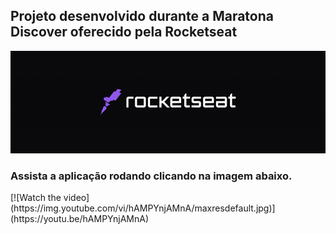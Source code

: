 ## Projeto desenvolvido durante a Maratona Discover oferecido pela Rocketseat
<p>
<img src = "./image/logo.png">

<!-- ![Programa-rodando](https://j.gifs.com/VA42o9.gif) -->
<p>
<p>

### Assista a aplicação rodando clicando na imagem abaixo. 
<p>
<p>

<label target = "_blank">
[![Watch the video](https://img.youtube.com/vi/hAMPYnjAMnA/maxresdefault.jpg)](https://youtu.be/hAMPYnjAMnA) 
</label>